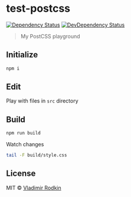# test-postcss

[![Dependency Status][depstat-image]][depstat-url]
[![DevDependency Status][depstat-dev-image]][depstat-dev-url]

> My PostCSS playground

## Initialize
```bash
npm i
```

## Edit
Play with files in `src` directory

## Build
```bash
npm run build
```
Watch changes
```bash
tail -F build/style.css
```

## License
MIT © [Vladimir Rodkin](https://github.com/VovanR)

[depstat-url]: https://david-dm.org/VovanR/test-postcss
[depstat-image]: https://david-dm.org/VovanR/test-postcss.svg

[depstat-dev-url]: https://david-dm.org/VovanR/test-postcss
[depstat-dev-image]: https://david-dm.org/VovanR/test-postcss/dev-status.svg
